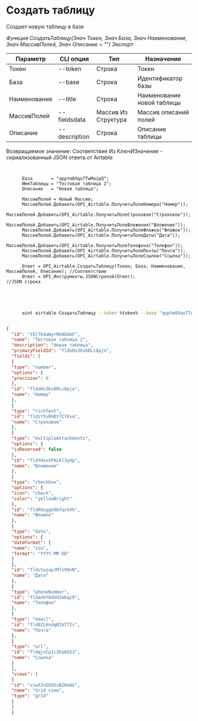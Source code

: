 ﻿---
sidebar_position: 1
---

# Создать таблицу
 Создает новую таблицу в базе


*Функция СоздатьТаблицу(Знач Токен, Знач База, Знач Наименование, Знач МассивПолей, Знач Описание = "") Экспорт*

  | Параметр | CLI опция | Тип | Назначение |
  |-|-|-|-|
  | Токен | --token | Строка | Токен |
  | База | --base | Строка | Идентификатор базы |
  | Наименование | --title | Строка | Наименование новой таблицы |
  | МассивПолей | --fieldsdata | Массив Из Структура | Массив описаний полей |
  | Описание | --description | Строка | Описание таблицы |

  
  Возвращаемое значение:   Соответствие Из КлючИЗначение - сериализованный JSON ответа от Airtable

```bsl title="Пример кода"
	
      
      База       = "apptm8Xqo7TwMaipQ";
      ИмяТаблицы = "Тестовая таблица 2";
      Описание   = "Новая таблица";
      
      МассивПолей = Новый Массив;
      МассивПолей.Добавить(OPI_Airtable.ПолучитьПолеНомера("Номер"));
      МассивПолей.Добавить(OPI_Airtable.ПолучитьПолеСтроковое("Строковое"));
      МассивПолей.Добавить(OPI_Airtable.ПолучитьПолеВложения("Вложение"));
      МассивПолей.Добавить(OPI_Airtable.ПолучитьПолеФлажка("Флажок"));
      МассивПолей.Добавить(OPI_Airtable.ПолучитьПолеДаты("Дата"));
      МассивПолей.Добавить(OPI_Airtable.ПолучитьПолеТелефона("Телефон"));
      МассивПолей.Добавить(OPI_Airtable.ПолучитьПолеПочты("Почта"));
      МассивПолей.Добавить(OPI_Airtable.ПолучитьПолеСсылки("Ссылка"));
      
      Ответ = OPI_Airtable.СоздатьТаблицу(Токен, База, Наименование, МассивПолей, Описание); //Соответствие
      Ответ = OPI_Инструменты.JSONСтрокой(Ответ);                                            //JSON строка
      
    
	
```

```sh title="Пример команды CLI"
    
      oint airtable СоздатьТаблицу --token %token% --base "apptm8Xqo7TwMaipQ" --title %title% --fieldsdata %fieldsdata% --description "Новая таблица"


```


```json title="Результат"

{
  "id": "tblT64aWyrMUAbUmF",
  "name": "Тестовая таблица 2",
  "description": "Новая таблица",
  "primaryFieldId": "fldoHs3kv6RLc8pjo",
  "fields": [
  {
  "type": "number",
  "options": {
  "precision": 0
  },
  "id": "fldoHs3kv6RLc8pjo",
  "name": "Номер"
  },
  {
  "type": "richText",
  "id": "fldzY5xRHDY7ClKxa",
  "name": "Строковое"
  },
  {
  "type": "multipleAttachments",
  "options": {
  "isReversed": false
  },
  "id": "fldYHxxXPALKl3yHp",
  "name": "Вложение"
  },
  {
  "type": "checkbox",
  "options": {
  "icon": "check",
  "color": "yellowBright"
  },
  "id": "fldRUoggUObfqckXh",
  "name": "Флажок"
  },
  {
  "type": "date",
  "options": {
  "dateFormat": {
  "name": "iso",
  "format": "YYYY-MM-DD"
  }
  },
  "id": "fldvtwjapJM7s99nN",
  "name": "Дата"
  },
  {
  "type": "phoneNumber",
  "id": "flda4VY8dVd2mbqz9",
  "name": "Телефон"
  },
  {
  "type": "email",
  "id": "fld8ZLKndqBIkT72s",
  "name": "Почта"
  },
  {
  "type": "url",
  "id": "fldqjsCp1c2KaAS53",
  "name": "Ссылка"
  }
  ],
  "views": [
  {
  "id": "viwX3vEGO5vB2Km4k",
  "name": "Grid view",
  "type": "grid"
  }
  ]
  }

```
